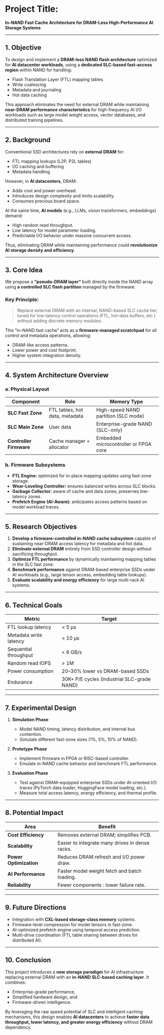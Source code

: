 # Project Title:

**In-NAND Fast Cache Architecture for DRAM-Less High-Performance AI Storage Systems**

---

## 1. Objective

To design and implement a **DRAM-less NAND flash architecture** optimized for **AI datacenter workloads**, using a **dedicated SLC-based fast-access region** within NAND for handling:

* Flash Translation Layer (FTL) mapping tables
* Write coalescing
* Metadata and journaling
* Hot data caching

This approach eliminates the need for external DRAM while maintaining **near-DRAM performance characteristics** for high-frequency AI I/O workloads such as large model weight access, vector databases, and distributed training pipelines.

---

## 2. Background

Conventional SSD architectures rely on **external DRAM** for:

* FTL mapping lookups (L2P, P2L tables)
* I/O caching and buffering
* Metadata handling

However, in **AI datacenters**, DRAM:

* Adds cost and power overhead.
* Introduces design complexity and limits scalability.
* Consumes precious board space.

At the same time, **AI models** (e.g., LLMs, vision transformers, embeddings) demand:

* High random read throughput.
* Low latency for model parameter loading.
* Predictable I/O behavior under massive concurrent access.

Thus, eliminating DRAM while maintaining performance could **revolutionize AI storage density and efficiency**.

---

## 3. Core Idea

We propose a **“pseudo-DRAM layer”** built directly inside the NAND array  using **a controlled SLC flash partition** managed by the firmware.

### Key Principle:

> Replace external DRAM with an internal, NAND-based SLC cache tier, tuned for low-latency control operations (FTL, hot-data buffers, etc.) without adding discrete memory modules.

This “in-NAND fast cache” acts as a **firmware-managed scratchpad** for all control and metadata operations, allowing:

* DRAM-like access patterns.
* Lower power and cost footprint.
* Higher system integration density.

---

## 4. System Architecture Overview

### a. Physical Layout

| Component               | Role                           | Memory Type                           |
| ----------------------- | ------------------------------ | ------------------------------------- |
| **SLC Fast Zone**       | FTL tables, hot data, metadata | High-speed NAND partition (SLC mode)  |
| **SLC Main Zone**       | User data                      | Enterprise-grade NAND (SLC-only)      |
| **Controller Firmware** | Cache manager + allocator      | Embedded microcontroller or FPGA core |

### b. Firmware Subsystems

* **FTL Engine:** optimized for in-place mapping updates using fast-zone storage.
* **Wear-Leveling Controller:** ensures balanced writes across SLC blocks.
* **Garbage Collector:** aware of cache and data zones; preserves low-latency zones.
* **Prefetch Engine (AI-Aware):** anticipates access patterns based on model workload traces.

---

## 5. Research Objectives

1. **Develop a firmware-controlled in-NAND cache subsystem** capable of sustaining near-DRAM access latency for metadata and hot data.
2. **Eliminate external DRAM** entirely from SSD controller design without sacrificing throughput.
3. **Optimize FTL performance** by dynamically maintaining mapping tables in the SLC fast zone.
4. **Benchmark performance** against DRAM-based enterprise SSDs under AI workloads (e.g., large tensor access, embedding table lookups).
5. **Evaluate scalability and energy efficiency** for large multi-rack AI systems.

---

## 6. Technical Goals

| Metric                 | Target                                      |
| ---------------------- | ------------------------------------------- |
| FTL lookup latency     | < 5 µs                                      |
| Metadata write latency | < 10 µs                                     |
| Sequential throughput  | > 6 GB/s                                    |
| Random read IOPS       | > 1M                                        |
| Power consumption      | 20–30% lower vs DRAM-based SSDs             |
| Endurance              | 30K+ P/E cycles (industrial SLC-grade NAND) |

---

## 7. Experimental Design

1. **Simulation Phase**

   * Model NAND timing, latency distribution, and internal bus contention.
   * Simulate different fast-zone sizes (1%, 5%, 10% of NAND).

2. **Prototype Phase**

   * Implement firmware in FPGA or RISC-based controller.
   * Emulate in-NAND cache behavior and benchmark FTL performance.

3. **Evaluation Phase**

   * Test against DRAM-equipped enterprise SSDs under AI-oriented I/O traces (PyTorch data loader, HuggingFace model loading, etc.).
   * Measure total access latency, energy efficiency, and thermal profile.

---

## 8. Potential Impact

| Area                   | Benefit                                         |
| ---------------------- | ----------------------------------------------- |
| **Cost Efficiency**    | Removes external DRAM; simplifies PCB.          |
| **Scalability**        | Easier to integrate many drives in dense racks. |
| **Power Optimization** | Reduces DRAM refresh and I/O power draw.        |
| **AI Performance**     | Faster model weight fetch and batch loading.    |
| **Reliability**        | Fewer components : lower failure rate.          |

---

## 9. Future Directions

* Integration with **CXL-based storage-class memory** systems.
* Firmware-level compression for model tensors in fast-zone.
* AI-optimized prefetch engine using temporal access prediction.
* Multi-drive coordination (FTL table sharing between drives for distributed AI).

---

## 10. Conclusion

This project introduces a **new storage paradigm** for AI infrastructure  replacing external DRAM with an **in-NAND SLC-based caching layer**.
It combines:

* Enterprise-grade performance,
* Simplified hardware design, and
* Firmware-driven intelligence.

By leveraging the raw speed potential of SLC and intelligent caching mechanisms, this design enables **AI datacenters** to achieve **faster data throughput, lower latency, and greater energy efficiency** without DRAM dependency.
